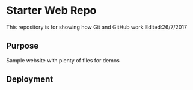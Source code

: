 # Starter Web Repo

This repository is for showing how Git and GitHub work
Edited:26/7/2017
## Purpose

Sample website with plenty of files for demos

## Deployment
